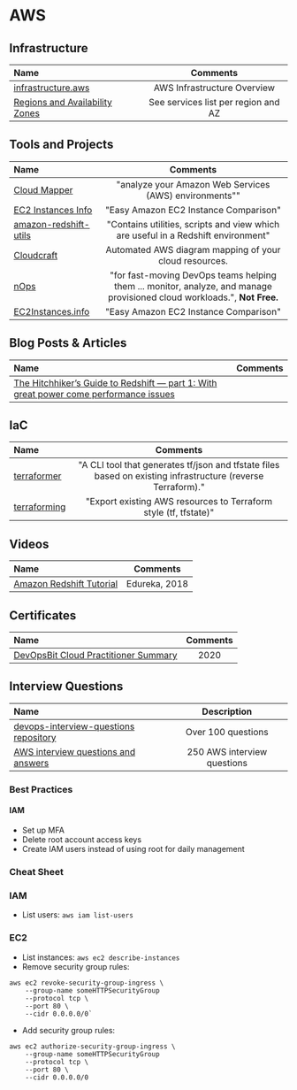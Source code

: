 # AWS

## Infrastructure

Name | Comments
:------|:------:
[infrastructure.aws](https://infrastructure.aws) | AWS Infrastructure Overview
[Regions and Availability Zones](https://aws.amazon.com/about-aws/global-infrastructure/regional-product-services) | See services list per region and AZ

## Tools and Projects

Name | Comments
:------|:------:
[Cloud Mapper](https://github.com/duo-labs/cloudmapper) | "analyze your Amazon Web Services (AWS) environments""
[EC2 Instances Info](https://www.ec2instances.info) | "Easy Amazon EC2 Instance Comparison"
[amazon-redshift-utils](https://github.com/awslabs/amazon-redshift-utils) | "Contains utilities, scripts and view which are useful in a Redshift environment"
[Cloudcraft](https://www.cloudcraft.co) | Automated AWS diagram mapping of your cloud resources.
[nOps](https://www.nops.io/devops/) | "for fast-moving DevOps teams helping them ... monitor, analyze, and manage provisioned cloud workloads.", **Not Free.**
[EC2Instances.info](https://instances.vantage.sh) | "Easy Amazon EC2 Instance Comparison"

## Blog Posts & Articles

Name | Comments
:------|:------:
[The Hitchhiker’s Guide to Redshift — part 1: With great power come performance issues](https://blog.atomdata.io/the-hitchhikers-guide-to-redshift-part-1-with-great-power-comes-performance-issues-748d293e0b18) | 

## IaC

Name | Comments
:------|:------:
[terraformer](https://github.com/GoogleCloudPlatform/terraformer) | "A CLI tool that generates tf/json and tfstate files based on existing infrastructure (reverse Terraform)."
[terraforming](https://github.com/dtan4/terraforming) | "Export existing AWS resources to Terraform style (tf, tfstate)"

## Videos

Name | Comments
:------|:------:
[Amazon Redshift Tutorial](https://www.youtube.com/watch?v=fc5WPKnbam8) | Edureka, 2018

## Certificates

Name | Comments
:------|:------:
[DevOpsBit Cloud Practitioner Summary](http://devopsbit.com/aws-cloud-practitioner) | 2020

## Interview Questions

Name | Description
:------|:------:
[devops-interview-questions repository](https://github.com/bregman-arie/devops-interview-questions/#aws) | Over 100 questions
[AWS interview questions and answers](https://www.besanttechnologies.com/aws-interview-questions-and-answers) | 250 AWS interview questions

### Best Practices

#### IAM

* Set up MFA
* Delete root account access keys
* Create IAM users instead of using root for daily management

### Cheat Sheet

### IAM

* List users: `aws iam list-users`

### EC2

* List instances: `aws ec2 describe-instances`
* Remove security group rules:

```
aws ec2 revoke-security-group-ingress \
    --group-name someHTTPSecurityGroup
    --protocol tcp \
    --port 80 \
    --cidr 0.0.0.0/0`
```

* Add security group rules:

```
aws ec2 authorize-security-group-ingress \
    --group-name someHTTPSecurityGroup
    --protocol tcp \
    --port 80 \
    --cidr 0.0.0.0/0
```
